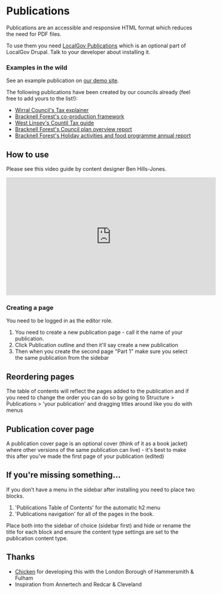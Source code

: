 # Publications

Publications are an accessible and responsive HTML format which reduces the need for PDF files. 

To use them you need [LocalGov Publications](https://github.com/localgovdrupal/localgov_publications) which is an optional part of LocalGov Drupal. Talk to your developer about installing it.

### Examples in the wild

See an example publication on [our demo site](https://demo.localgovdrupal.org/publications/publications-cover-page-demo-content). 

The following publications have been created by our councils already (feel free to add yours to the list!):
- [Wirral Council's Tax explainer](https://www.wirral.gov.uk/council-tax/council-tax-explained)
- [Bracknell Forest's co-production framework](https://www.bracknell-forest.gov.uk/council-and-democracy/strategies-plans-and-policies/co-production-framework)
- [West Linsey's Countil Tax guide](https://www.west-lindsey.gov.uk/council-tax-council-bills/what-council-tax/council-tax-guide)
- [Bracknell Forest's Council plan overview report
](https://www.bracknell-forest.gov.uk/council-and-democracy/strategies-plans-and-policies/service-planning-and-performance/council-plan-overview-report)
- [Bracknell Forest's Holiday activities and food programme annual report](https://www.bracknell-forest.gov.uk/schools-and-learning/schools/holiday-activities-and-food-programme/annual-report)
  
## How to use

Please see this video guide by content designer Ben Hills-Jones.

<iframe width="560" height="315" src="https://www.youtube.com/embed/E_0_YojAiGs?si=xyxbQeTnKZDXLaOk" title="YouTube video player" frameborder="0" allow="accelerometer; autoplay; clipboard-write; encrypted-media; gyroscope; picture-in-picture; web-share" referrerpolicy="strict-origin-when-cross-origin" allowfullscreen></iframe>

### Creating a page 

You need to be logged in as the editor role. 

1. You need to create a new publication page - call it the name of your publication. 
2. Click Publication outline and then it'll say create a new publication
3. Then when you create the second page "Part 1" make sure you select the same publication from the sidebar

## Reordering pages 

The table of contents will reflect the pages added to the publication and if you need to change the order you can do so by going to Structure > Publications > 'your publication' and dragging titles around like you do with menus

## Publication cover page

A publication cover page is an optional cover (think of it as a book jacket) where other versions of the same publication can live) - it's best to make this after you've made the first page of your publication (edited) 

## If you're missing something... 

If you don’t have a menu in the sidebar after installing you need to place two blocks. 

1. 'Publications Table of Contents' for the automatic h2 menu 
2. 'Publications navigation' for all of the pages in the book.

Place both into the sidebar of choice (sidebar first) and hide or rename the title for each block and ensure the content type settings are set to the publication content type. 

## Thanks

- [Chicken](https://wearechicken.co.uk/) for developing this with the London Borough of Hammersmith & Fulham
- Inspiration from Annertech and Redcar & Cleveland

